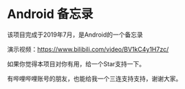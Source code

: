 # Android 备忘录

该项目完成于2019年7月，是Android的一个备忘录

演示视频：https://www.bilibili.com/video/BV1kC4y1H7zc/

如果你觉得本项目对你有用，给一个Star支持一下。

有哔哩哔哩账号的朋友，也能给我一个三连支持支持，谢谢大家。
